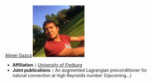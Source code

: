 [Alexei Gazca](https://gazcaorozco.github.io/home/)
<img src="/assets/img/collaborators/alexei.jpeg" alt="Alexei Gazca" width="167" />
- **Affiliation** <code>&#124;</code> [*University of Freiburg*](https://www.math.uni-freiburg.de/index.html)
- **Joint publications** <code>&#124;</code> An augmented Lagrangian preconditioner for natural convection at high Reynolds number (Upcoming\.\.\.)